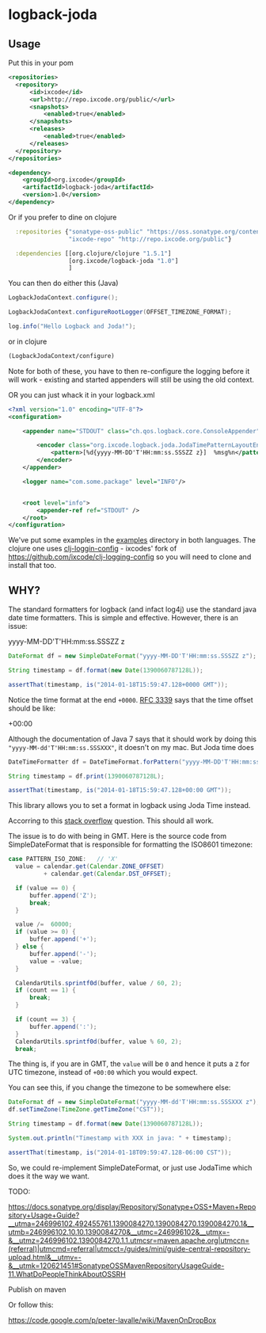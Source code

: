 # logback-joda

## Usage

Put this in your pom

```xml
<repositories>
  <repository>
      <id>ixcode</id>
      <url>http://repo.ixcode.org/public/</url>
      <snapshots>
          <enabled>true</enabled>
      </snapshots>
      <releases>
          <enabled>true</enabled>
      </releases>
  </repository>
</repositories>

<dependency>
    <groupId>org.ixcode</groupId>
    <artifactId>logback-joda</artifactId>
    <version>1.0</version>
</dependency>

```

Or if you prefer to dine on clojure

```clojure
  :repositories {"sonatype-oss-public" "https://oss.sonatype.org/content/groups/public/"
                 "ixcode-repo" "http://repo.ixcode.org/public"}

  :dependencies [[org.clojure/clojure "1.5.1"]
                 [org.ixcode/logback-joda "1.0"]
                 ]
```
You can then do either this (Java)

```java
LogbackJodaContext.configure();

LogbackJodaContext.configureRootLogger(OFFSET_TIMEZONE_FORMAT);

log.info("Hello Logback and Joda!");
```

or in clojure

```clojure
(LogbackJodaContext/configure)
```

Note for both of these, you have to then re-configure the logging before it will work - existing and started appenders will still be using the old context.

OR you can just whack it in your logback.xml

```xml
<?xml version="1.0" encoding="UTF-8"?>
<configuration>

    <appender name="STDOUT" class="ch.qos.logback.core.ConsoleAppender">

        <encoder class="org.ixcode.logback.joda.JodaTimePatternLayoutEncoder">
            <pattern>[%d{yyyy-MM-DD'T'HH:mm:ss.SSSZZ z}]  %msg%n</pattern>
        </encoder>
    </appender>

    <logger name="com.some.package" level="INFO"/>


    <root level="info">
        <appender-ref ref="STDOUT" />
    </root>
</configuration>
```

We've put some examples in the <a href="https://github.com/ixcode/logback-joda/tree/master/examples">examples</a> directory in both languages. The clojure one uses <a href="https://github.com/ixcode/clj-logging-config">clj-loggin-config</a> - ixcodes' fork of https://github.com/ixcode/clj-logging-config so you will need to clone and install that too.

## WHY?

The standard formatters for logback (and infact log4j) use the standard java date time formatters. This is simple and effective. However, there is an issue:

  yyyy-MM-DD'T'HH:mm:ss.SSSZZ z

```java
DateFormat df = new SimpleDateFormat("yyyy-MM-DD'T'HH:mm:ss.SSSZZ z");

String timestamp = df.format(new Date(1390060787128L));

assertThat(timestamp, is("2014-01-18T15:59:47.128+0000 GMT"));
```

Notice the time format at the end `+0000`. <a href="http://tools.ietf.org/search/rfc3339#section-4.2">RFC 3339</a> says that the time offset should be like:

  +00:00

Although the documentation of Java 7 says that it should work by doing this `"yyyy-MM-dd'T'HH:mm:ss.SSSXXX"`, it doesn't on my mac. But Joda time does

```java
DateTimeFormatter df = DateTimeFormat.forPattern("yyyy-MM-DD'T'HH:mm:ss.SSSZZ z");

String timestamp = df.print(1390060787128L);

assertThat(timestamp, is("2014-01-18T15:59:47.128+00:00 GMT"));
```

This library allows you to set a format in logback using Joda Time instead.

Accorring to this <a href="http://stackoverflow.com/questions/2201925/converting-iso8601-compliant-string-to-java-util-date">stack overflow</a> question. This should all work.

The issue is to do with being in GMT. Here is the source code from SimpleDateFormat that is responsible for formatting the ISO8601 timezone:

```java
case PATTERN_ISO_ZONE:   // 'X'
  value = calendar.get(Calendar.ZONE_OFFSET)
          + calendar.get(Calendar.DST_OFFSET);

  if (value == 0) {
      buffer.append('Z');
      break;
  }

  value /=  60000;
  if (value >= 0) {
      buffer.append('+');
  } else {
      buffer.append('-');
      value = -value;
  }

  CalendarUtils.sprintf0d(buffer, value / 60, 2);
  if (count == 1) {
      break;
  }

  if (count == 3) {
      buffer.append(':');
  }
  CalendarUtils.sprintf0d(buffer, value % 60, 2);
  break;
```

The thing is, if you are in GMT, the `value` will be `0` and hence it puts a `Z` for UTC timezone, instead of `+00:00` which you would expect.

You can see this, if you change the timezone to be somewhere else:

```java
DateFormat df = new SimpleDateFormat("yyyy-MM-dd'T'HH:mm:ss.SSSXXX z");
df.setTimeZone(TimeZone.getTimeZone("CST"));

String timestamp = df.format(new Date(1390060787128L));

System.out.println("Timestamp with XXX in java: " + timestamp);

assertThat(timestamp, is("2014-01-18T09:59:47.128-06:00 CST"));
```

So, we could re-implement SimpleDateFormat, or just use JodaTime which does it the way we want.

TODO:

https://docs.sonatype.org/display/Repository/Sonatype+OSS+Maven+Repository+Usage+Guide?__utma=246996102.492455761.1390084270.1390084270.1390084270.1&__utmb=246996102.10.10.1390084270&__utmc=246996102&__utmx=-&__utmz=246996102.1390084270.1.1.utmcsr=maven.apache.org|utmccn=(referral)|utmcmd=referral|utmcct=/guides/mini/guide-central-repository-upload.html&__utmv=-&__utmk=120621451#SonatypeOSSMavenRepositoryUsageGuide-11.WhatDoPeopleThinkAboutOSSRH

Publish on maven

Or follow this:

https://code.google.com/p/peter-lavalle/wiki/MavenOnDropBox



